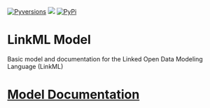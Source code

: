[![Pyversions](https://img.shields.io/pypi/pyversions/linkml_model.svg)](https://pypi.python.org/pypi/linkml_model)
![](https://github.com/linkml/linkml-model/workflows/Build/badge.svg)
[![PyPi](https://img.shields.io/pypi/v/linkml_model.svg)](https://pypi.python.org/pypi/linkml_model)

# LinkML Model
Basic model and documentation for the Linked Open Data Modeling Language (LinkML)

# [Model Documentation](https://linkml.github.io/linkml-model/docs)
